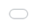 ```yaml
---
layout: center
class: "plot-slide"
---
```


<iframe src="/plot_demo.html" style="width: 100%; height: 100%; border: none; position: absolute; top: 0; left: 0; right: 0; bottom: 0;"></iframe>

<style>
.plot-slide {
  padding: 0 !important;
  margin: 0 !important;
  overflow: hidden !important;
}

.slidev-layout {
  padding: 0 !important;
  margin: 0 !important;
  height: 100vh !important;
  width: 100vw !important;
  max-width: 100vw !important;
  max-height: 100vh !important;
  overflow: hidden !important;
}
</style>